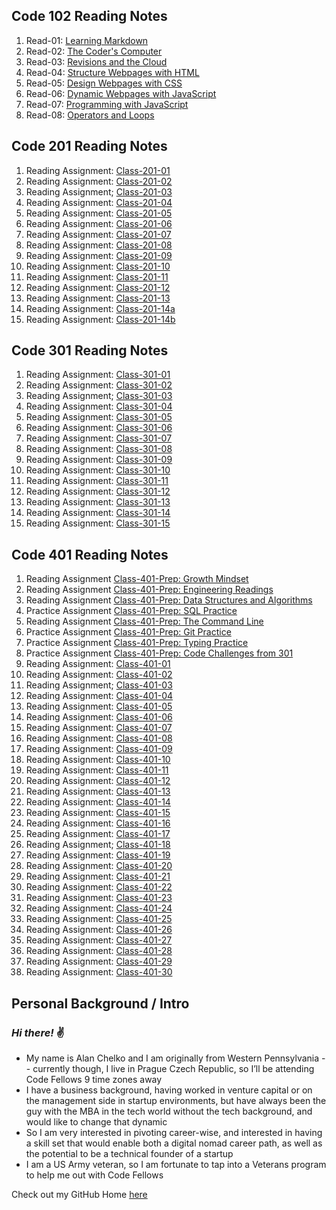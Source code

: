 ## Code 102 Reading Notes

1. Read-01: [Learning Markdown](https://dtuskippy.github.io/reading-notes/read-01-learning-markdown)
2. Read-02: [The Coder's Computer](https://dtuskippy.github.io/reading-notes/read-02-the-coders-computer)
3. Read-03: [Revisions and the Cloud](https://dtuskippy.github.io/reading-notes/read-03-revisions-and-the-cloud)
4. Read-04: [Structure Webpages with HTML](https://dtuskippy.github.io/reading-notes/read-04-structure-webpages-with-html)
5. Read-05: [Design Webpages with CSS](https://dtuskippy.github.io/reading-notes/read-05-design-webpages-with-css)
6. Read-06: [Dynamic Webpages with JavaScript](https://dtuskippy.github.io/reading-notes/read-06-dynamic-webpages-with-javascript)
7. Read-07: [Programming with JavaScript](https://dtuskippy.github.io/reading-notes/read-07-programming-with-javascript)
8. Read-08: [Operators and Loops](https://dtuskippy.github.io/reading-notes/read-08-operators-and-loops)

## Code 201 Reading Notes

1. Reading Assignment: [Class-201-01](https://dtuskippy.github.io/reading-notes/201/class-01)
2. Reading Assignment: [Class-201-02](https://dtuskippy.github.io/reading-notes/201/class-02)
3. Reading Assignment; [Class-201-03](https://dtuskippy.github.io/reading-notes/201/class-03)
4. Reading Assignment: [Class-201-04](https://dtuskippy.github.io/reading-notes/201/class-04)
5. Reading Assignment: [Class-201-05](https://dtuskippy.github.io/reading-notes/201/class-05)
6. Reading Assignment: [Class-201-06](https://dtuskippy.github.io/reading-notes/201/class-06)
7. Reading Assignment: [Class-201-07](https://dtuskippy.github.io/reading-notes/201/class-07)
8. Reading Assignment: [Class-201-08](https://dtuskippy.github.io/reading-notes/201/class-08)
9. Reading Assignment: [Class-201-09](https://dtuskippy.github.io/reading-notes/201/class-09)
10. Reading Assignment: [Class-201-10](https://dtuskippy.github.io/reading-notes/201/class-10)
11. Reading Assignment: [Class-201-11](https://dtuskippy.github.io/reading-notes/201/class-11)
12. Reading Assignment: [Class-201-12](https://dtuskippy.github.io/reading-notes/201/class-12)
13. Reading Assignment: [Class-201-13](https://dtuskippy.github.io/reading-notes/201/class-13)
14. Reading Assignment: [Class-201-14a](https://dtuskippy.github.io/reading-notes/201/class-14a)
15. Reading Assignment: [Class-201-14b](https://dtuskippy.github.io/reading-notes/201/class-14b)

## Code 301 Reading Notes

1. Reading Assignment: [Class-301-01](https://dtuskippy.github.io/reading-notes/301/class-01)
2. Reading Assignment: [Class-301-02](https://dtuskippy.github.io/reading-notes/301/class-02)
3. Reading Assignment; [Class-301-03](https://dtuskippy.github.io/reading-notes/301/class-03)
4. Reading Assignment: [Class-301-04](https://dtuskippy.github.io/reading-notes/301/class-04)
5. Reading Assignment: [Class-301-05](https://dtuskippy.github.io/reading-notes/301/class-05)
6. Reading Assignment: [Class-301-06](https://dtuskippy.github.io/reading-notes/301/class-06)
7. Reading Assignment: [Class-301-07](https://dtuskippy.github.io/reading-notes/301/class-07)
8. Reading Assignment: [Class-301-08](https://dtuskippy.github.io/reading-notes/301/class-08)
9. Reading Assignment: [Class-301-09](https://dtuskippy.github.io/reading-notes/301/class-09)
10. Reading Assignment: [Class-301-10](https://dtuskippy.github.io/reading-notes/301/class-10)
11. Reading Assignment: [Class-301-11](https:/dtuskippy.github.io/reading-notes/301/class-11)
12. Reading Assignment: [Class-301-12](https://dtuskippy.github.io/reading-notes/301/class-12)
13. Reading Assignment: [Class-301-13](https://dtuskippy.github.io/reading-notes/301/class-13)
14. Reading Assignment: [Class-301-14](https://dtuskippy.github.io/reading-notes/301/class-14)
15. Reading Assignment: [Class-301-15](https://dtuskippy.github.io/reading-notes/301/class-15)

## Code 401 Reading Notes

1. Reading Assignment [Class-401-Prep: Growth Mindset](https://dtuskippy.github.io/reading-notes/401/growth-mindset)
2. Reading Assignment [Class-401-Prep: Engineering Readings](https://dtuskippy.github.io/reading-notes/401/engineering-readings)
3. Reading Assignment [Class-401-Prep: Data Structures and Algorithms](https://dtuskippy.github.io/reading-notes/401/data-structures-and-algorithms)
4. Practice Assignment [Class-401-Prep: SQL Practice](https://dtuskippy.github.io/reading-notes/401/sql-practice)
5. Reading Assignment [Class-401-Prep: The Command Line](https://dtuskippy.github.io/reading-notes/401/command-line)
6. Practice Assignment [Class-401-Prep: Git Practice](https://dtuskippy.github.io/reading-notes/401/git-practice)
7. Practice Assignment [Class-401-Prep: Typing Practice](https://dtuskippy.github.io/reading-notes/401/typing-lessons)
8. Practice Assignment [Class-401-Prep: Code Challenges from 301](https://dtuskippy.github.io/reading-notes/401/code-challenges-301)
4. Reading Assignment: [Class-401-01](https://dtuskippy.github.io/reading-notes/401/class-01)
5. Reading Assignment: [Class-401-02](https://dtuskippy.github.io/reading-notes/401/class-02)
6. Reading Assignment; [Class-401-03](https://dtuskippy.github.io/reading-notes/401/class-03)
7. Reading Assignment: [Class-401-04](https://dtuskippy.github.io/reading-notes/401/class-04)
8. Reading Assignment: [Class-401-05](https://dtuskippy.github.io/reading-notes/401/class-05)
9. Reading Assignment: [Class-401-06](https://dtuskippy.github.io/reading-notes/401/class-06)
10. Reading Assignment: [Class-401-07](https://dtuskippy.github.io/reading-notes/401/class-07)
11. Reading Assignment: [Class-401-08](https://dtuskippy.github.io/reading-notes/401/class-08)
12. Reading Assignment: [Class-401-09](https://dtuskippy.github.io/reading-notes/401/class-09)
13. Reading Assignment: [Class-401-10](https://dtuskippy.github.io/reading-notes/401/class-10)
14. Reading Assignment: [Class-401-11](https:/dtuskippy.github.io/reading-notes/401/class-11)
15. Reading Assignment: [Class-401-12](https://dtuskippy.github.io/reading-notes/401/class-12)
16. Reading Assignment: [Class-401-13](https://dtuskippy.github.io/reading-notes/401/class-13)
17. Reading Assignment: [Class-401-14](https://dtuskippy.github.io/reading-notes/401/class-14)
18. Reading Assignment: [Class-401-15](https://dtuskippy.github.io/reading-notes/401/class-15)
19. Reading Assignment: [Class-401-16](https://dtuskippy.github.io/reading-notes/401/class-16)
20. Reading Assignment: [Class-401-17](https://dtuskippy.github.io/reading-notes/401/class-17)
21. Reading Assignment; [Class-401-18](https://dtuskippy.github.io/reading-notes/401/class-18)
22. Reading Assignment: [Class-401-19](https://dtuskippy.github.io/reading-notes/401/class-19)
23. Reading Assignment: [Class-401-20](https://dtuskippy.github.io/reading-notes/401/class-20)
24. Reading Assignment: [Class-401-21](https://dtuskippy.github.io/reading-notes/401/class-21)
25. Reading Assignment: [Class-401-22](https://dtuskippy.github.io/reading-notes/401/class-22)
26. Reading Assignment: [Class-401-23](https://dtuskippy.github.io/reading-notes/401/class-23)
27. Reading Assignment: [Class-401-24](https://dtuskippy.github.io/reading-notes/401/class-24)
28. Reading Assignment: [Class-401-25](https://dtuskippy.github.io/reading-notes/401/class-25)
29. Reading Assignment: [Class-401-26](https:/dtuskippy.github.io/reading-notes/401/class-26)
30. Reading Assignment: [Class-401-27](https://dtuskippy.github.io/reading-notes/401/class-27)
31. Reading Assignment: [Class-401-28](https://dtuskippy.github.io/reading-notes/401/class-28)
32. Reading Assignment: [Class-401-29](https://dtuskippy.github.io/reading-notes/401/class-29)
33. Reading Assignment: [Class-401-30](https://dtuskippy.github.io/reading-notes/401/class-30)


## Personal Background / Intro

### *Hi there!*  ✌️

* My name is Alan Chelko and I am originally from Western Pennsylvania -- currently though, I live in Prague Czech Republic, so I’ll be attending Code Fellows 9 time zones away
* I have a business background, having worked in venture capital or on the management side in startup environments, but have always been the guy with the MBA in the tech world without the tech background, and would like to change that dynamic
* So I am very interested in pivoting career-wise, and interested in having a skill set that would enable both a digital nomad career path, as well as the potential to be a technical founder of a startup
* I am a US Army veteran, so I am fortunate to tap into a Veterans program to help me out with Code Fellows

Check out my GitHub Home [here](https://github.com/dtuskippy)
